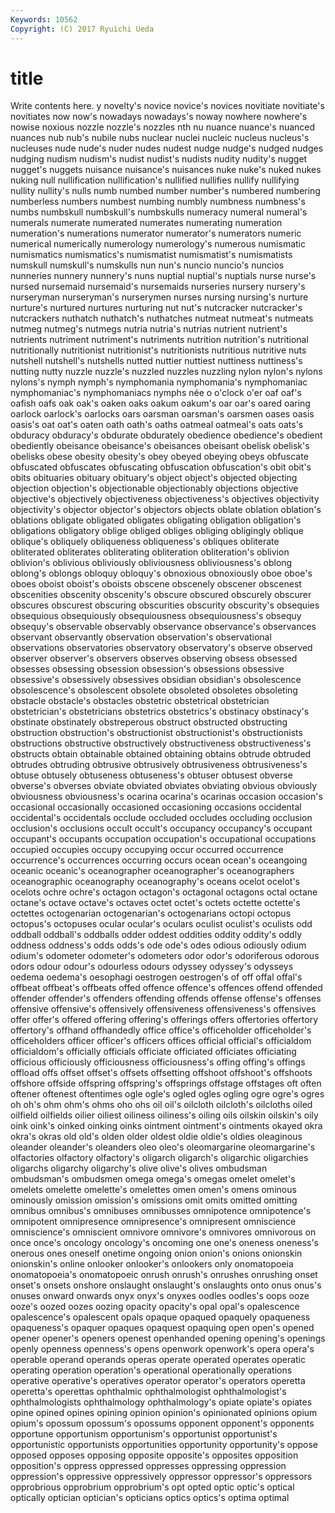 ```yaml
---
Keywords: 10562 
Copyright: (C) 2017 Ryuichi Ueda
---
```


# title

Write contents here.
y novelty's
novice novice's novices novitiate novitiate's novitiates now now's nowadays nowadays's
noway nowhere nowhere's nowise noxious nozzle nozzle's nozzles nth nu
nuance nuance's nuanced nuances nub nub's nubile nubs nuclear nuclei
nucleic nucleus nucleus's nucleuses nude nude's nuder nudes nudest nudge
nudge's nudged nudges nudging nudism nudism's nudist nudist's nudists nudity
nudity's nugget nugget's nuggets nuisance nuisance's nuisances nuke nuke's nuked
nukes nuking null nullification nullification's nullified nullifies nullify nullifying nullity
nullity's nulls numb numbed number number's numbered numbering numberless numbers
numbest numbing numbly numbness numbness's numbs numbskull numbskull's numbskulls numeracy
numeral numeral's numerals numerate numerated numerates numerating numeration numeration's numerations
numerator numerator's numerators numeric numerical numerically numerology numerology's numerous numismatic
numismatics numismatics's numismatist numismatist's numismatists numskull numskull's numskulls nun nun's
nuncio nuncio's nuncios nunneries nunnery nunnery's nuns nuptial nuptial's nuptials
nurse nurse's nursed nursemaid nursemaid's nursemaids nurseries nursery nursery's nurseryman
nurseryman's nurserymen nurses nursing nursing's nurture nurture's nurtured nurtures nurturing
nut nut's nutcracker nutcracker's nutcrackers nuthatch nuthatch's nuthatches nutmeat nutmeat's
nutmeats nutmeg nutmeg's nutmegs nutria nutria's nutrias nutrient nutrient's nutrients
nutriment nutriment's nutriments nutrition nutrition's nutritional nutritionally nutritionist nutritionist's nutritionists
nutritious nutritive nuts nutshell nutshell's nutshells nutted nuttier nuttiest nuttiness
nuttiness's nutting nutty nuzzle nuzzle's nuzzled nuzzles nuzzling nylon nylon's
nylons nylons's nymph nymph's nymphomania nymphomania's nymphomaniac nymphomaniac's nymphomaniacs nymphs
née o o'clock o'er oaf oaf's oafish oafs oak oak's
oaken oaks oakum oakum's oar oar's oared oaring oarlock oarlock's
oarlocks oars oarsman oarsman's oarsmen oases oasis oasis's oat oat's
oaten oath oath's oaths oatmeal oatmeal's oats oats's obduracy obduracy's
obdurate obdurately obedience obedience's obedient obediently obeisance obeisance's obeisances obeisant
obelisk obelisk's obelisks obese obesity obesity's obey obeyed obeying obeys
obfuscate obfuscated obfuscates obfuscating obfuscation obfuscation's obit obit's obits obituaries
obituary obituary's object object's objected objecting objection objection's objectionable objectionably
objections objective objective's objectively objectiveness objectiveness's objectives objectivity objectivity's objector
objector's objectors objects oblate oblation oblation's oblations obligate obligated obligates
obligating obligation obligation's obligations obligatory oblige obliged obliges obliging obligingly
oblique oblique's obliquely obliqueness obliqueness's obliques obliterate obliterated obliterates obliterating
obliteration obliteration's oblivion oblivion's oblivious obliviously obliviousness obliviousness's oblong oblong's
oblongs obloquy obloquy's obnoxious obnoxiously oboe oboe's oboes oboist oboist's
oboists obscene obscenely obscener obscenest obscenities obscenity obscenity's obscure obscured
obscurely obscurer obscures obscurest obscuring obscurities obscurity obscurity's obsequies obsequious
obsequiously obsequiousness obsequiousness's obsequy obsequy's observable observably observance observance's observances
observant observantly observation observation's observational observations observatories observatory observatory's observe
observed observer observer's observers observes observing obsess obsessed obsesses obsessing
obsession obsession's obsessions obsessive obsessive's obsessively obsessives obsidian obsidian's obsolescence
obsolescence's obsolescent obsolete obsoleted obsoletes obsoleting obstacle obstacle's obstacles obstetric
obstetrical obstetrician obstetrician's obstetricians obstetrics obstetrics's obstinacy obstinacy's obstinate obstinately
obstreperous obstruct obstructed obstructing obstruction obstruction's obstructionist obstructionist's obstructionists obstructions
obstructive obstructively obstructiveness obstructiveness's obstructs obtain obtainable obtained obtaining obtains
obtrude obtruded obtrudes obtruding obtrusive obtrusively obtrusiveness obtrusiveness's obtuse obtusely
obtuseness obtuseness's obtuser obtusest obverse obverse's obverses obviate obviated obviates
obviating obvious obviously obviousness obviousness's ocarina ocarina's ocarinas occasion occasion's
occasional occasionally occasioned occasioning occasions occidental occidental's occidentals occlude occluded
occludes occluding occlusion occlusion's occlusions occult occult's occupancy occupancy's occupant
occupant's occupants occupation occupation's occupational occupations occupied occupies occupy occupying
occur occurred occurrence occurrence's occurrences occurring occurs ocean ocean's oceangoing
oceanic oceanic's oceanographer oceanographer's oceanographers oceanographic oceanography oceanography's oceans ocelot
ocelot's ocelots ochre ochre's octagon octagon's octagonal octagons octal octane
octane's octave octave's octaves octet octet's octets octette octette's octettes
octogenarian octogenarian's octogenarians octopi octopus octopus's octopuses ocular ocular's oculars
oculist oculist's oculists odd oddball oddball's oddballs odder oddest oddities
oddity oddity's oddly oddness oddness's odds odds's ode ode's odes
odious odiously odium odium's odometer odometer's odometers odor odor's odoriferous
odorous odors odour odour's odourless odours odyssey odyssey's odysseys oedema
oedema's oesophagi oestrogen oestrogen's of off offal offal's offbeat offbeat's
offbeats offed offence offence's offences offend offended offender offender's offenders
offending offends offense offense's offenses offensive offensive's offensively offensiveness offensiveness's
offensives offer offer's offered offering offering's offerings offers offertories offertory
offertory's offhand offhandedly office office's officeholder officeholder's officeholders officer officer's
officers offices official official's officialdom officialdom's officially officials officiate officiated
officiates officiating officious officiously officiousness officiousness's offing offing's offings offload
offs offset offset's offsets offsetting offshoot offshoot's offshoots offshore offside
offspring offspring's offsprings offstage offstages oft often oftener oftenest oftentimes
ogle ogle's ogled ogles ogling ogre ogre's ogres oh oh's
ohm ohm's ohms oho ohs oil oil's oilcloth oilcloth's oilcloths
oiled oilfield oilfields oilier oiliest oiliness oiliness's oiling oils oilskin
oilskin's oily oink oink's oinked oinking oinks ointment ointment's ointments
okayed okra okra's okras old old's olden older oldest oldie
oldie's oldies oleaginous oleander oleander's oleanders oleo oleo's oleomargarine oleomargarine's
olfactories olfactory olfactory's oligarch oligarch's oligarchic oligarchies oligarchs oligarchy oligarchy's
olive olive's olives ombudsman ombudsman's ombudsmen omega omega's omegas omelet
omelet's omelets omelette omelette's omelettes omen omen's omens ominous ominously
omission omission's omissions omit omits omitted omitting omnibus omnibus's omnibuses
omnibusses omnipotence omnipotence's omnipotent omnipresence omnipresence's omnipresent omniscience omniscience's omniscient
omnivore omnivore's omnivores omnivorous on once once's oncology oncology's oncoming
one one's oneness oneness's onerous ones oneself onetime ongoing onion
onion's onions onionskin onionskin's online onlooker onlooker's onlookers only onomatopoeia
onomatopoeia's onomatopoeic onrush onrush's onrushes onrushing onset onset's onsets onshore
onslaught onslaught's onslaughts onto onus onus's onuses onward onwards onyx
onyx's onyxes oodles oodles's oops ooze ooze's oozed oozes oozing
opacity opacity's opal opal's opalescence opalescence's opalescent opals opaque opaqued
opaquely opaqueness opaqueness's opaquer opaques opaquest opaquing open open's opened
opener opener's openers openest openhanded opening opening's openings openly openness
openness's opens openwork openwork's opera opera's operable operand operands operas
operate operated operates operatic operating operation operation's operational operationally operations
operative operative's operatives operator operator's operators operetta operetta's operettas ophthalmic
ophthalmologist ophthalmologist's ophthalmologists ophthalmology ophthalmology's opiate opiate's opiates opine opined
opines opining opinion opinion's opinionated opinions opium opium's opossum opossum's
opossums opponent opponent's opponents opportune opportunism opportunism's opportunist opportunist's opportunistic
opportunists opportunities opportunity opportunity's oppose opposed opposes opposing opposite opposite's
opposites opposition opposition's oppress oppressed oppresses oppressing oppression oppression's oppressive
oppressively oppressor oppressor's oppressors opprobrious opprobrium opprobrium's opt opted optic
optic's optical optically optician optician's opticians optics optics's optima optimal
